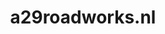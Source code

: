 ---
layout: post
title:  "a29roadworks.nl"
internal_url:  "/data/a29roadworks.nl.html"
categories: dutchgov
---
